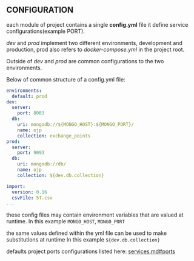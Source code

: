 
## CONFIGURATION

each module of project contains a single **config.yml** file
it define service configurations(example PORT).

*dev* and *prod* implement two different environments, development and production,
prod also refers to *docker-compose.yml* in the project root.

Outside of *dev* and *prod* are common configurations to the two environments.

Below of common structure of a config.yml file:
```yaml
environments:
  default: prod
dev:
  server:
    port: 8083
  db:
    uri: mongodb://${MONGO_HOST}:${MONGO_PORT}/
    name: ojp
    collection: exchange_points
prod:
  server:
    port: 9093
  db:
    uri: mongodb://db/
    name: ojp
    collection: ${dev.db.collection}

import:
  version: 0.16
  csvFile: 5T.csv
...

```
these config files may contain environment variables that are valued at runtime.
In this example ```MONGO_HOST```, ```MONGO_PORT```

the same values defined within the yml file can be used to make substitutions at runtime
In this example ```${dev.db.collection}```

defaults project ports configurations listed here: [services.md#ports](services.md#ports)
